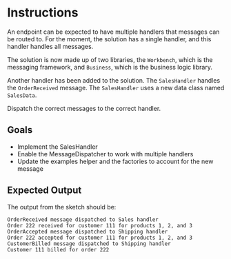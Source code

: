 # Instructions

An endpoint can be expected to have multiple handlers that messages can be routed to. For the moment, the solution has a single handler, and this handler handles all messages.

The solution is now made up of two libraries, the `Workbench`, which is the messaging framework, and `Business`, which is the business logic library.

Another handler has been added to the solution. The `SalesHandler` handles the `OrderReceived` message. The `SalesHandler` uses a new data class named `SalesData`.

Dispatch the correct messages to the correct handler.

## Goals

- Implement the SalesHandler
- Enable the MessageDispatcher to work with multiple handlers
- Update the examples helper and the factories to account for the new message

## Expected Output

The output from the sketch should be:

    OrderReceived message dispatched to Sales handler
    Order 222 received for customer 111 for products 1, 2, and 3
    OrderAccepted message dispatched to Shipping handler
    Order 222 accepted for customer 111 for products 1, 2, and 3
    CustomerBilled message dispatched to Shipping handler
    Customer 111 billed for order 222

